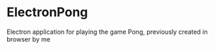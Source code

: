 # ElectronPong
Electron application for playing the game Pong, previously created in browser by me 

